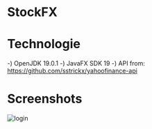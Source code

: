 # StockFX
# Technologie

-) OpenJDK 19.0.1
-) JavaFX SDK 19
-) API from: https://github.com/sstrickx/yahoofinance-api


# Screenshots

![login](.src/main/resources/presentation/LoginPage.png)
